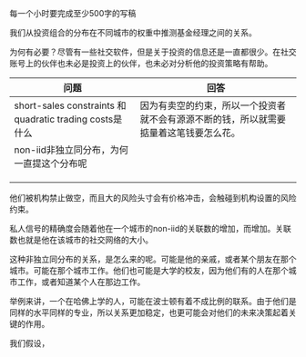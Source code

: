 每一个小时要完成至少500字的写稿

我们从投资组合的分布在不同城市的权重中推测基金经理之间的关系。

为何有必要？尽管有一些社交软件，但是关于投资的信息还是一直都很少。在社交账号上的伙伴也未必是投资上的伙伴，也未必对分析他的投资策略有帮助。

| 问题                                                     | 回答                                                         |
| -------------------------------------------------------- | ------------------------------------------------------------ |
| short-sales constraints 和 quadratic trading costs是什么 | 因为有卖空的约束，所以一个投资者就不会有源源不断的钱，所以就需要掂量着这笔钱要怎么花。 |
| non-iid非独立同分布，为何一直提这个分布呢                |                                                              |
|                                                          |                                                              |
|                                                          |                                                              |
|                                                          |                                                              |

他们被机构禁止做空，而且大的风险头寸会有价格冲击，会触碰到机构设置的风险约束。

私人信号的精确度会随着他在一个城市的non-iid的关联数的增加，而增加。关联数也就是他在该城市的社交网络的大小。

这种非独立同分布的关系，是怎么来的呢。可能是他的亲戚，或者某个朋友在那个城市。可能在那个城市工作。他们也可能是大学的校友，因为他们有的人在那个城市工作，或者知道某个人在那边工作。

举例来讲，一个在哈佛上学的人，可能在波士顿有着不成比例的联系。由于他们是同样的水平同样的专业，所以关系更加稳定，也更可能会对他们的未来决策起着关键的作用。

我们假设，







